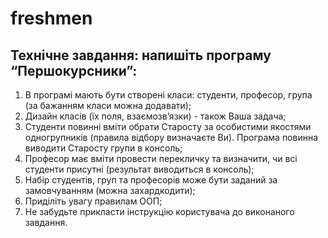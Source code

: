 # freshmen
##	Технічне завдання: напишіть програму “Першокурсники”:
1.	В програмі мають бути створені класи: студенти, професор, група (за бажанням класи можна додавати);
2.	Дизайн класів (їх поля, взаємозв’язки) - також Ваша задача;
3.	Студенти повинні вміти обрати Старосту за особистими якостями одногрупників (правила відбору визначаєте Ви). Програма повинна виводити Старосту групи в консоль;
4.	Професор має вміти провести перекличку та визначити, чи всі студенти присутні (результат виводиться в консоль);
5.	Набір студентів, груп та професорів може бути заданий за замовчуванням (можна захардкодити);
6.	Приділіть увагу правилам ООП;
7.	Не забудьте прикласти інструкцію користувача до виконаного завдання.
